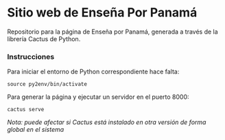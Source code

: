 # Sitio web de Enseña Por Panamá

Repositorio para la página de Enseña por Panamá, generada a través de la librería Cactus de Python.

### Instrucciones

Para iniciar el entorno de Python correspondiente hace falta:

```
source py2env/bin/activate
```

Para generar la página y ejecutar un servidor en el puerto 8000:

```
cactus serve
```

*Nota: puede afectar si Cactus está instalado en otra versión de forma global en el sistema*
